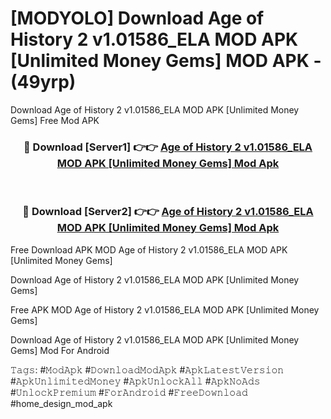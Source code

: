 # [MODYOLO] Download Age of History 2 v1.01586_ELA MOD APK [Unlimited Money Gems] MOD APK - (49yrp)
Download Age of History 2 v1.01586_ELA MOD APK [Unlimited Money Gems] Free Mod APK

<div align="center">
<h3>🔴 Download [Server1] 👉👉 <a href="https://apk-comot.site?title=Age_of_History_2_v1.01586_ELA_MOD_APK_[Unlimited_Money_Gems]">Age of History 2 v1.01586_ELA MOD APK [Unlimited Money Gems] Mod Apk</a></h3><br>

<h3>🔴 Download [Server2] 👉👉 <a href="https://apk-comot.site?title=Age_of_History_2_v1.01586_ELA_MOD_APK_[Unlimited_Money_Gems]">Age of History 2 v1.01586_ELA MOD APK [Unlimited Money Gems] Mod Apk</a></h3>
</div>


Free Download APK MOD Age of History 2 v1.01586_ELA MOD APK [Unlimited Money Gems]

Download Age of History 2 v1.01586_ELA MOD APK [Unlimited Money Gems] 

Free APK MOD Age of History 2 v1.01586_ELA MOD APK [Unlimited Money Gems] 

Download Age of History 2 v1.01586_ELA MOD APK [Unlimited Money Gems] Mod For Android

𝚃𝚊𝚐𝚜: #𝙼𝚘𝚍𝙰𝚙𝚔 #𝙳𝚘𝚠𝚗𝚕𝚘𝚊𝚍𝙼𝚘𝚍𝙰𝚙𝚔 #𝙰𝚙𝚔𝙻𝚊𝚝𝚎𝚜𝚝𝚅𝚎𝚛𝚜𝚒𝚘𝚗 #𝙰𝚙𝚔𝚄𝚗𝚕𝚒𝚖𝚒𝚝𝚎𝚍𝙼𝚘𝚗𝚎𝚢 #𝙰𝚙𝚔𝚄𝚗𝚕𝚘𝚌𝚔𝙰𝚕𝚕 #𝙰𝚙𝚔𝙽𝚘𝙰𝚍𝚜 #𝚄𝚗𝚕𝚘𝚌𝚔𝙿𝚛𝚎𝚖𝚒𝚞𝚖 #𝙵𝚘𝚛𝙰𝚗𝚍𝚛𝚘𝚒𝚍 #𝙵𝚛𝚎𝚎𝙳𝚘𝚠𝚗𝚕𝚘𝚊𝚍 #home_design_mod_apk